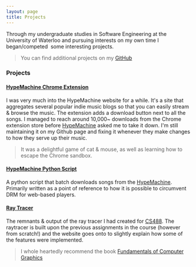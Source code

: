```yaml
---
layout: page
title: Projects
---
```

Through my undergraduate studies in Software Engineering at the University of Waterloo and pursuing interests on my own time I began/competed &nbsp;some interesting projects.

> You can find additional projects on my [GitHub](https://github.com/fzakaria)

### Projects

#### [HypeMachine Chrome Extension](https://github.com/fzakaria/HypeMachine-Extension)

I was very much into the HypeMachine website for a while. It's a site that aggregates several popular indie music blogs so that you can easily stream & browse the music. The extension adds a download button next to all the songs.
I managed to reach around 10,000~ downloads from the Chrome extension store before [HypeMachine](http://hypem.com) asked me to take it down. I'm still maintaining it on my Github page and fixing it whenever they make changes to how they serve up their music.

> It was a delightful game of cat & mouse, as well as learning how to escape the Chrome sandbox.

#### [HypeMachine Python Script](https://github.com/fzakaria/HypeScript)


A python script that batch downloads songs from the [HypeMachine](http://hypem.com). Primarily written as a point of
reference to how it is possible to circumvent DRM for web-based players.

#### [Ray Tracer]()
The remnants & output of the ray tracer I had created for [CS488](http://www.student.cs.uwaterloo.ca/~cs488/). The raytracer is built upon the previous assignments in the course (however from scratch!) and the website goes onto to slightly explain how some of the features were implemented.

> I whole heartedly recommend the book [Fundamentals of Computer Graphics](https://www.amazon.com/gp/product/1482229390/ref=as_li_tl?ie=UTF8&camp=1789&creative=9325&creativeASIN=1482229390&linkCode=as2&tag=fzakaria-20&linkId=ef0da724225a5614935c7892581cce7f)